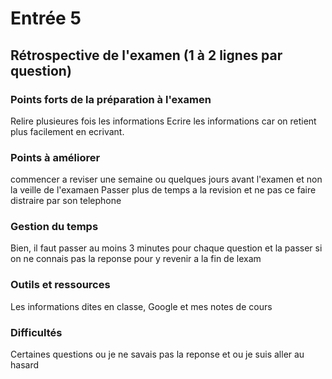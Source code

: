# Entrée 5
## Rétrospective de l'examen (1 à 2 lignes par question)

### Points forts de la préparation à l'examen
Relire plusieures fois les informations
Ecrire les informations car on retient plus facilement en ecrivant.

### Points à améliorer
commencer a reviser une semaine ou quelques jours avant l'examen et non la veille de l'examaen
Passer plus de temps a la revision et ne pas ce faire distraire par son telephone

### Gestion du temps
Bien, il faut passer au moins 3 minutes pour chaque question et la passer si on ne connais pas la reponse pour y revenir a la fin de lexam

### Outils et ressources
Les informations dites en classe, Google et mes notes de cours

### Difficultés
Certaines questions ou je ne savais pas la reponse et ou je suis aller au hasard

